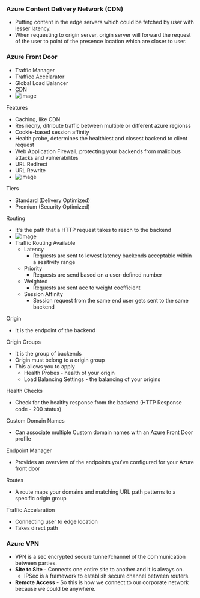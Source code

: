 ### Azure Content Delivery Network (CDN)
- Putting content in the edge servers which could be fetched by user with lesser latency.
- When requesting to origin server, origin server will forward the request of the user to point of the presence location which are closer to user.	


### Azure Front Door
- Traffic Manager
- Traffice Accelarator
- Global Load Balancer
- CDN
- ![image](https://user-images.githubusercontent.com/36666451/198328338-8f05e594-fc2e-487e-a6f8-33fd61f30698.png)

Features
- Caching, like CDN
- Resiliecny, ditribute traffic between multiple or different azure regionss
- Cookie-based session affinity
- Health probe, determines the healthiest and closest backend to client request
- Web Application Firewall, protecting your backends from malicious attacks and vulnerabilites
- URL Redirect
- URL Rewrite
- ![image](https://user-images.githubusercontent.com/36666451/198330537-6f46e6de-9b5b-4157-82b0-c0c355b3475c.png)

Tiers
- Standard (Delivery Optimized)
- Premium (Security Optimized)

Routing 
- It's the path that a HTTP request takes to reach to the backend
- ![image](https://user-images.githubusercontent.com/36666451/198331385-13872c0e-6eb5-4aaa-b528-1d9dc0444c2a.png)
- Traffic Routing Available 
    - Latency
        - Requests are sent to lowest latency backends acceptable within a sesitivity range
    - Priority 
        - Requests are send based on a user-defined number
    - Weighted
        - Requests are sent acc to weight coefficient
    - Session Affinity 
        - Session request from the same end user gets sent to the same backend

Origin 
- It is the endpoint of the backend

Origin Groups
- It is the group of backends
- Origin must belong to a origin group
- This allows you to apply 
    - Health Probes - health of your origin
    - Load Balancing Settings - the balancing of your origins

Health Checks
- Check for the healthy response from the backend (HTTP Response code - 200 status)

Custom Domain Names
- Can associate multiple Custom domain names with an Azure Front Door profile

Endpoint Manager
- Provides an overview of the endpoints you've configured for your Azure front door 

Routes 
- A route maps your domains and matching URL path patterns to a specific origin group

Traffic Accelaration
- Connecting user to edge location
- Takes direct path


### Azure VPN
- VPN is a sec encrypted secure tunnel/channel of the communication between parties. 
- **Site to Site** - Connects one entire site to another and it is always on. 
    - IPSec is a framework to establish secure channel between routers.
- **Remote Access** - So this is how we connect to our corporate network because we could be anywhere. 